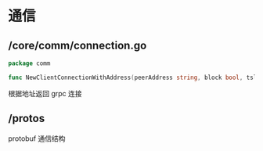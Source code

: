 # 通信

## /core/comm/connection.go

```go
package comm
```

```go
func NewClientConnectionWithAddress(peerAddress string, block bool, tslEnabled bool, creds credentials.TransportCredentials) (*grpc.ClientConn, error)
```

根据地址返回 grpc 连接

## /protos

protobuf 通信结构
